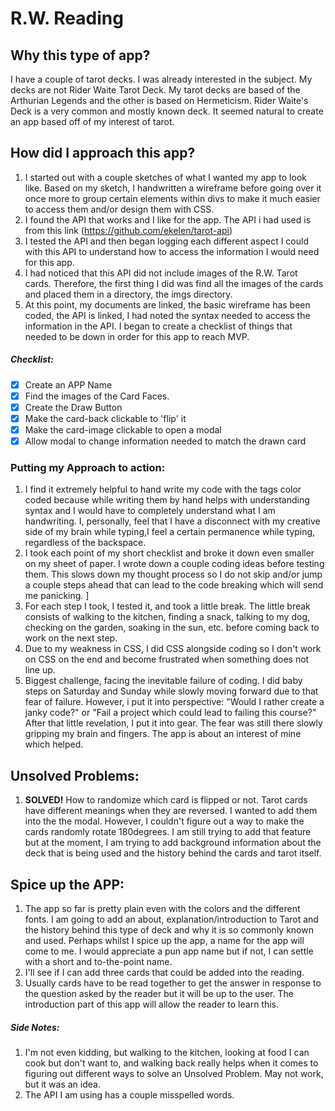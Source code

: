 # R.W. Reading

## Why this type of app?
  I have a couple of tarot decks. I was already interested in the subject. My decks are not Rider Waite Tarot Deck. My tarot decks are based of the Arthurian Legends and the other is based on Hermeticism. Rider Waite's Deck is a very common and mostly known deck. It seemed natural to create an app based off of my interest of tarot.

## How did I approach this app?
  1. I started out with a couple sketches of what I wanted my app to look like. Based on my sketch, I handwritten a wireframe before going over it once more to group certain elements within divs to make it much easier to access them and/or design them with CSS.
  2. I found the API that works and I like for the app. The API i had used is from this link (https://github.com/ekelen/tarot-api)
  3. I tested the API and then began logging each different aspect I could with this API to understand how to access the information I would need for this app.
  4. I had noticed that this API did not include images of the R.W. Tarot cards. Therefore, the first thing I did was find all the images of the cards and placed them in a directory, the imgs directory.
  5. At this point, my documents are linked, the basic wireframe has been coded, the API is linked, I had noted the syntax needed to access the information in the API. I began to create a checklist of things that needed to be down in order for this app to reach MVP.
  ##### Checklist:
- [x] Create an APP Name
- [x] Find the images of the Card Faces.
- [x] Create the Draw Button
- [x] Make the card-back clickable to 'flip' it
- [x] Make the card-image clickable to open a modal
- [x] Allow modal to change information needed to match the drawn card

### Putting my Approach to action:
  1. I find it extremely helpful to hand write my code with the tags color coded because while writing them by hand helps with understanding syntax and I would have to completely understand what I am handwriting. I, personally, feel that I have a disconnect with my creative side of my brain while typing,I feel a certain permanence while typing, regardless of the backspace.
  2. I took each point of my short checklist and broke it down even smaller on my sheet of paper. I wrote down a couple coding ideas before testing them. This slows down my thought process so I do not skip and/or jump a couple steps ahead that can lead to the code breaking which will send me panicking. ]
  3. For each step I took, I tested it, and took a little break. The little break consists of walking to the kitchen, finding a snack, talking to my dog, checking on the garden, soaking in the sun, etc. before coming back to work on the next step.
  4. Due to my weakness in CSS, I did CSS alongside coding so I don't work on CSS on the end and become frustrated when something does not line up.
  5. Biggest challenge, facing the inevitable failure of coding. I did baby steps on Saturday and Sunday while slowly moving forward due to that fear of failure. However, i put it into perspective: "Would I rather create a janky code?" or "Fail a project which could lead to failing this course?" After that little revelation, I put it into gear. The fear was still there slowly gripping my brain and fingers. The app is about an interest of mine which helped.


## Unsolved Problems:
  1. **SOLVED!** How to randomize which card is flipped or not. Tarot cards have different meanings when they are reversed. I wanted to add them into the the modal. However, I couldn't figure out a way to make the cards randomly rotate 180degrees. I am still trying to add that feature but at the moment, I am trying to add background information about the deck that is being used and the history behind the cards and tarot itself.

## Spice up the APP:
  1. The app so far is pretty plain even with the colors and the different fonts. I am going to add an about, explanation/introduction to Tarot and the history behind this type of deck and why it is so commonly known and used. Perhaps whilst I spice up the app, a name for the app will come to me. I would appreciate a pun app name but if not, I can settle with a short and to-the-point name.
  2. I'll see if I can add three cards that could be added into the reading.
  3. Usually cards have to be read together to get the answer in response to the question asked by the reader but it will be up to the user. The introduction part of this app will allow the reader to learn this.

##### Side Notes:
  1. I'm not even kidding, but walking to the kitchen, looking at food I can cook but don't want to, and walking back really helps when it comes to figuring out different ways to solve an Unsolved Problem. May not work, but it was an idea.
  2. The API I am using has a couple misspelled words.
